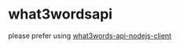 # what3wordsapi

please prefer using [what3words-api-nodejs-client](https://www.npmjs.com/package/what3words-api-nodejs-client)
